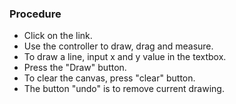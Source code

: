 ### Procedure

- Click on the link.
- Use the controller to draw, drag and measure.
- To draw a line, input x and y value in the textbox.
- Press the "Draw" button.
- To clear the canvas, press "clear" button.
- The button "undo" is to remove current drawing.